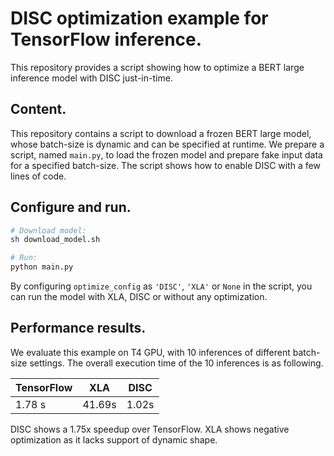 # DISC optimization example for TensorFlow inference.

This repository provides a script showing how to optimize a BERT large inference model with DISC just-in-time.


## Content.

This repository contains a script to download a frozen BERT large model, whose batch-size is dynamic and can be specified at runtime.
We prepare a script, named `main.py`, to load the frozen model and prepare fake input data for a specified batch-size.
The script shows how to enable DISC with a few lines of code.


## Configure and run.

```bash
# Download model:
sh download_model.sh

# Run:
python main.py
```

By configuring `optimize_config` as `'DISC'`, `'XLA'` or `None` in the script, 
you can run the model with XLA, DISC or without any optimization.


## Performance results.

We evaluate this example on T4 GPU, with 10 inferences of different batch-size settings.
The overall execution time of the 10 inferences is as following.

| TensorFlow  |    XLA    |    DISC    |
|-------------|-----------|------------|
|   1.78 s    |   41.69s  |    1.02s   |

DISC shows a 1.75x speedup over TensorFlow. XLA shows negative optimization as it lacks support of dynamic shape.
